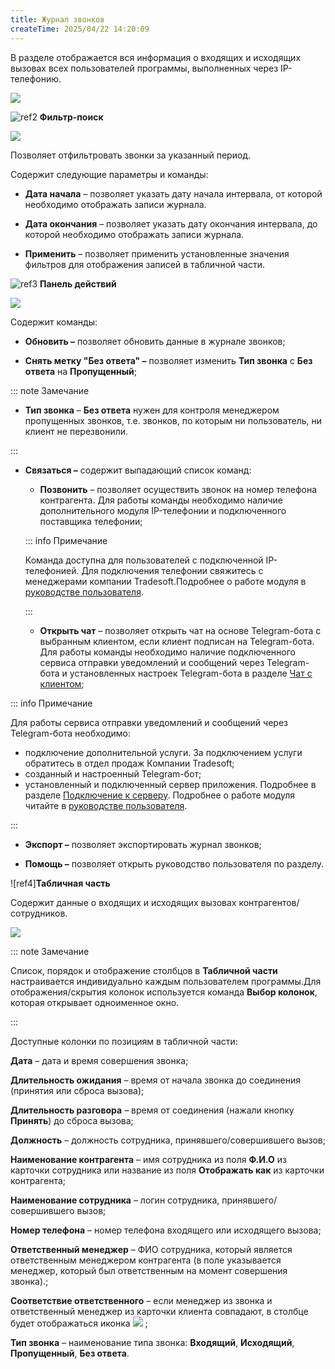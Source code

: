 ```yaml
---
title: Журнал звонков
createTime: 2025/04/22 14:20:09
---
```

В разделе отображается вся информация о входящих и исходящих вызовах всех пользователей программы, выполненных через IP-телефонию.

![](../../assets/specification/Aspose.Words.83ab1c44-6b28-430a-a5f2-4d9e6ba1abd4.343.png)

![ref2](Aspose.Words.83ab1c44-6b28-430a-a5f2-4d9e6ba1abd4.004.png) **Фильтр-поиск**

![](../../assets/specification/Aspose.Words.83ab1c44-6b28-430a-a5f2-4d9e6ba1abd4.344.png)

Позволяет отфильтровать звонки за указанный период.

Содержит следующие параметры и команды:

- **Дата начала** – позволяет указать дату начала интервала, от которой необходимо отображать записи журнала.

- **Дата окончания** – позволяет указать дату окончания интервала, до которой необходимо отображать записи журнала.

- **Применить** – позволяет применить установленные значения фильтров для отображения записей в табличной части. 

![ref3](Aspose.Words.83ab1c44-6b28-430a-a5f2-4d9e6ba1abd4.006.png) **Панель действий**

![](../../assets/specification/Aspose.Words.83ab1c44-6b28-430a-a5f2-4d9e6ba1abd4.345.png)

Содержит команды:

- **Обновить –** позволяет обновить данные в журнале звонков;

- **Снять метку "Без ответа" –** позволяет изменить **Тип звонка** с **Без ответа** на **Пропущенный**;

::: note Замечание

- **Тип звонка** – **Без ответа** нужен для контроля менеджером пропущенных звонков, т.е. звонков, по которым ни пользователь, ни клиент не перезвонили.

:::

- **Связаться –** содержит выпадающий список команд:

    - **Позвонить** – позволяет осуществить звонок на номер телефона контрагента. Для работы команды необходимо наличие дополнительного модуля IP-телефонии и подключенного поставщика телефонии;

    ::: info Примечание

    Команда доступна для пользователей с подключенной IP-телефонией. Для подключения телефонии свяжитесь с менеджерами компании Tradesoft.Подробнее о работе модуля в [руководстве пользователя](https://product-doc.tradesoft.ru/ai/telephone/index.htm).

    :::

    - **Открыть чат** – позволяет открыть чат на основе Telegram-бота с выбранным клиентом, если клиент подписан на Telegram-бота. Для работы команды необходимо наличие подключенного сервиса отправки уведомлений и сообщений через Telegram-бота и установленных настроек Telegram-бота в разделе [Чат с клиентом](#a874770c-98ba-4ecf-9035-4b94e1fbb0a3);

::: info Примечание

Для работы сервиса отправки уведомлений и сообщений через Telegram-бота необходимо:
- подключение дополнительной услуги. За подключением услуги обратитесь в отдел продаж Компании Tradesoft;
- созданный и настроенный Telegram-бот;
- установленный и подключенный сервер приложения. Подробнее в разделе [Подключение к серверу](#678abee0-5d3e-466d-8a1b-d556b23a5110).
Подробнее о работе модуля читайте в [руководстве пользователя](https://product-doc.tradesoft.ru/ai/telegram/index.htm).

:::

- **Экспорт –** позволяет экспортировать журнал звонков;

- **Помощь –** позволяет открыть руководство пользователя по разделу.

![ref4]**Табличная часть**

Содержит данные о входящих и исходящих вызовах контрагентов/сотрудников.

![](../../assets/specification/Aspose.Words.83ab1c44-6b28-430a-a5f2-4d9e6ba1abd4.346.png)

::: note Замечание

Список, порядок и отображение столбцов в **Табличной части** настраивается индивидуально каждым пользователем программы.Для отображения/скрытия колонок используется команда **Выбор колонок**, которая открывает одноименное окно.

:::

Доступные колонки по позициям в табличной части:

**Дата** – дата и время совершения звонка;

**Длительность ожидания** – время от начала звонка до соединения (принятия или сброса вызова);

**Длительность разговора** – время от соединения (нажали кнопку **Принять**) до сброса вызова;

**Должность** – должность сотрудника, принявшего/совершившего вызов;

**Наименование контрагента** – имя сотрудника из поля **Ф.И.О** из карточки сотрудника или название из поля **Отображать как** из карточки контрагента;

**Наименование сотрудника** – логин сотрудника, принявшего/совершившего вызов;

**Номер телефона** – номер телефона входящего или исходящего вызова;

**Ответственный менеджер** – ФИО сотрудника, который является ответственным менеджером контрагента (в поле указывается менеджер, который был ответственным на момент совершения звонка).;

**Соответствие ответственного** – если менеджер из звонка и ответственный менеджер из карточки клиента совпадают, в столбце будет отображаться иконка ![](../../assets/specification/Aspose.Words.83ab1c44-6b28-430a-a5f2-4d9e6ba1abd4.347.png) ;

**Тип звонка** – наименование типа звонка: **Входящий**, **Исходящий**, **Пропущенный**, **Без ответа**.